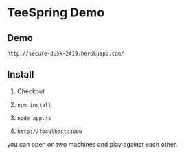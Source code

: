 TeeSpring Demo
==============

Demo
----

`http://secure-dusk-2419.herokuapp.com/`

Install
-------


1. Checkout

2. `npm install`

3. `node app.js`

4. `http://localhost:3000`


you can open on two machines and play against each other.


